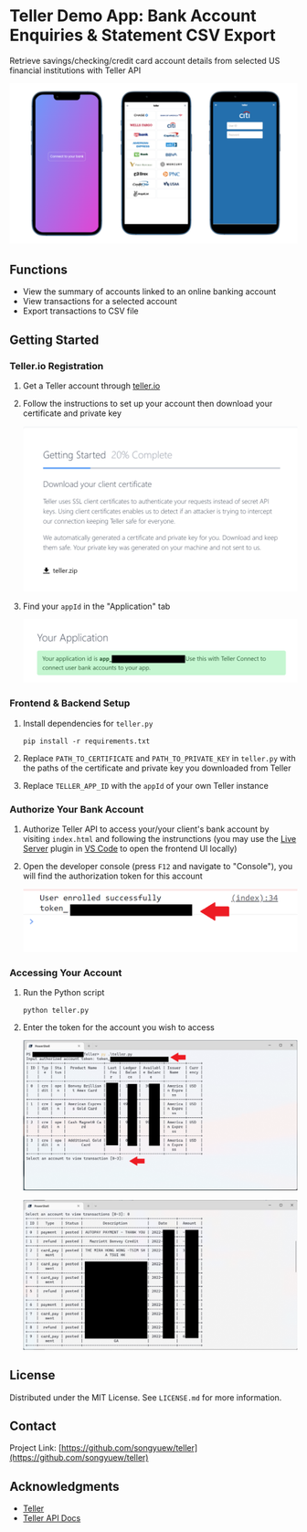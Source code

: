 # Teller Demo App: Bank Account Enquiries & Statement CSV Export

Retrieve savings/checking/credit card account details from selected US financial institutions with Teller API

![demo](./img/demo.png)

## Functions

- View the summary of accounts linked to an online banking account
- View transactions for a selected account
- Export transactions to CSV file

## Getting Started

### Teller.io Registration

1.  Get a Teller account through [teller.io](https://teller.io)

2.  Follow the instructions to set up your account then download your certificate and private key

    ![certificate download](./img/cert_key_download.png)

3.  Find your `appId` in the "Application" tab

    ![application id](./img/appid.png)

### Frontend & Backend Setup

1.  Install dependencies for `teller.py`

    ```
    pip install -r requirements.txt
    ```

2.  Replace `PATH_TO_CERTIFICATE` and `PATH_TO_PRIVATE_KEY` in `teller.py` with the paths of the certificate and private key you downloaded from Teller

3.  Replace `TELLER_APP_ID` with the `appId` of your own Teller instance

### Authorize Your Bank Account

1. Authorize Teller API to access your/your client's bank account by visiting `index.html` and following the instrunctions (you may use the [Live Server](https://marketplace.visualstudio.com/items?itemName=ritwickdey.LiveServer) plugin in [VS Code](https://code.visualstudio.com/) to open the frontend UI locally)

2. Open the developer console (press `F12` and navigate to "Console"), you will find the authorization token for this account

   ![token](img/console_enroll.png)

### Accessing Your Account

1. Run the Python script

   ```
   python teller.py
   ```

2. Enter the token for the account you wish to access

   ![acccount_selection](img/ac_sel.png)

   ![transactions](img/txn.png)

## License

Distributed under the MIT License. See `LICENSE.md` for more information.

## Contact

Project Link: [https://github.com/songyuew/teller](https://github.com/songyuew/teller)

## Acknowledgments

- [Teller](https://teller.io/)
- [Teller API Docs](https://teller.io/docs)
